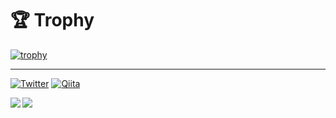 # 🏆 Trophy

[![trophy](https://github-profile-trophy.vercel.app/?username=Mikaner&theme=onedark&column=7)](https://github.com/ryo-ma/github-profile-trophy)

---

[Twitter]: https://img.shields.io/static/v1?label=&message=Twitter&&color=585858&logo=Twitter
[Qiita]: https://img.shields.io/static/v1?label=&message=Qiita&&color=585858&logo=qiita

[![Twitter]](https://twitter.com/MikanerExMachin) [![Qiita]](https://qiita.com/Mikaner)

<a href="https://github.com/anuraghazra/github-readme-stats">
  <img align="left" src="https://github-readme-stats.vercel.app/api?username=Mikaner&count_private=true&theme=dracula" />
</a>
<a href="https://github.com/anuraghazra/github-readme-stats">
  <img align="left" src="https://github-readme-stats.vercel.app/api/top-langs/?username=Mikaner&theme=dracula" />
</a>
